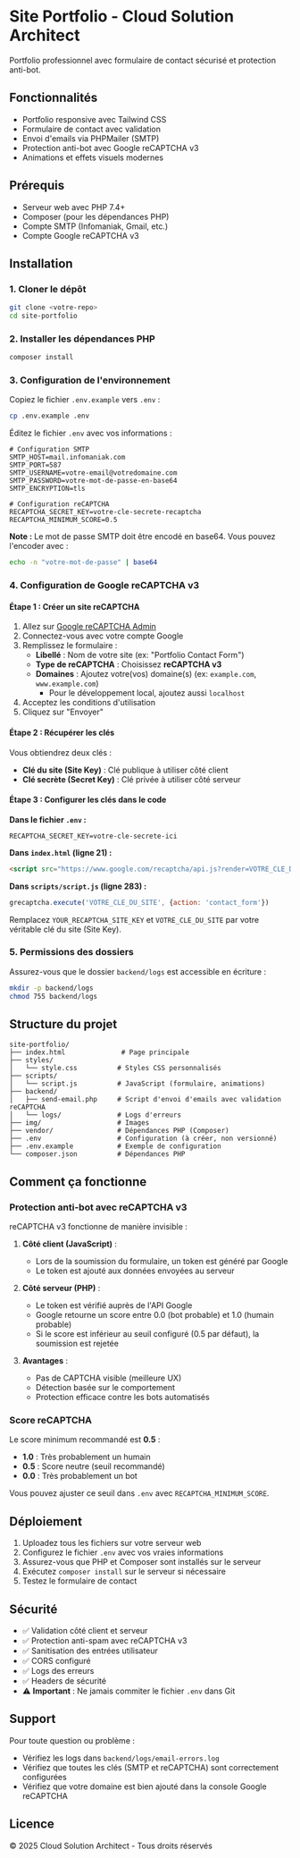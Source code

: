 # Site Portfolio - Cloud Solution Architect

Portfolio professionnel avec formulaire de contact sécurisé et protection anti-bot.

## Fonctionnalités

- Portfolio responsive avec Tailwind CSS
- Formulaire de contact avec validation
- Envoi d'emails via PHPMailer (SMTP)
- Protection anti-bot avec Google reCAPTCHA v3
- Animations et effets visuels modernes

## Prérequis

- Serveur web avec PHP 7.4+
- Composer (pour les dépendances PHP)
- Compte SMTP (Infomaniak, Gmail, etc.)
- Compte Google reCAPTCHA v3

## Installation

### 1. Cloner le dépôt

```bash
git clone <votre-repo>
cd site-portfolio
```

### 2. Installer les dépendances PHP

```bash
composer install
```

### 3. Configuration de l'environnement

Copiez le fichier `.env.example` vers `.env` :

```bash
cp .env.example .env
```

Éditez le fichier `.env` avec vos informations :

```env
# Configuration SMTP
SMTP_HOST=mail.infomaniak.com
SMTP_PORT=587
SMTP_USERNAME=votre-email@votredomaine.com
SMTP_PASSWORD=votre-mot-de-passe-en-base64
SMTP_ENCRYPTION=tls

# Configuration reCAPTCHA
RECAPTCHA_SECRET_KEY=votre-cle-secrete-recaptcha
RECAPTCHA_MINIMUM_SCORE=0.5
```

**Note :** Le mot de passe SMTP doit être encodé en base64. Vous pouvez l'encoder avec :
```bash
echo -n "votre-mot-de-passe" | base64
```

### 4. Configuration de Google reCAPTCHA v3

#### Étape 1 : Créer un site reCAPTCHA

1. Allez sur [Google reCAPTCHA Admin](https://www.google.com/recaptcha/admin/create)
2. Connectez-vous avec votre compte Google
3. Remplissez le formulaire :
   - **Libellé** : Nom de votre site (ex: "Portfolio Contact Form")
   - **Type de reCAPTCHA** : Choisissez **reCAPTCHA v3**
   - **Domaines** : Ajoutez votre(vos) domaine(s) (ex: `example.com`, `www.example.com`)
     - Pour le développement local, ajoutez aussi `localhost`
4. Acceptez les conditions d'utilisation
5. Cliquez sur "Envoyer"

#### Étape 2 : Récupérer les clés

Vous obtiendrez deux clés :
- **Clé du site (Site Key)** : Clé publique à utiliser côté client
- **Clé secrète (Secret Key)** : Clé privée à utiliser côté serveur

#### Étape 3 : Configurer les clés dans le code

**Dans le fichier `.env` :**
```env
RECAPTCHA_SECRET_KEY=votre-cle-secrete-ici
```

**Dans `index.html` (ligne 21) :**
```html
<script src="https://www.google.com/recaptcha/api.js?render=VOTRE_CLE_DU_SITE"></script>
```

**Dans `scripts/script.js` (ligne 283) :**
```javascript
grecaptcha.execute('VOTRE_CLE_DU_SITE', {action: 'contact_form'})
```

Remplacez `YOUR_RECAPTCHA_SITE_KEY` et `VOTRE_CLE_DU_SITE` par votre véritable clé du site (Site Key).

### 5. Permissions des dossiers

Assurez-vous que le dossier `backend/logs` est accessible en écriture :

```bash
mkdir -p backend/logs
chmod 755 backend/logs
```

## Structure du projet

```
site-portfolio/
├── index.html              # Page principale
├── styles/
│   └── style.css          # Styles CSS personnalisés
├── scripts/
│   └── script.js          # JavaScript (formulaire, animations)
├── backend/
│   ├── send-email.php     # Script d'envoi d'emails avec validation reCAPTCHA
│   └── logs/              # Logs d'erreurs
├── img/                   # Images
├── vendor/                # Dépendances PHP (Composer)
├── .env                   # Configuration (à créer, non versionné)
├── .env.example           # Exemple de configuration
└── composer.json          # Dépendances PHP

```

## Comment ça fonctionne

### Protection anti-bot avec reCAPTCHA v3

reCAPTCHA v3 fonctionne de manière invisible :

1. **Côté client (JavaScript)** :
   - Lors de la soumission du formulaire, un token est généré par Google
   - Le token est ajouté aux données envoyées au serveur

2. **Côté serveur (PHP)** :
   - Le token est vérifié auprès de l'API Google
   - Google retourne un score entre 0.0 (bot probable) et 1.0 (humain probable)
   - Si le score est inférieur au seuil configuré (0.5 par défaut), la soumission est rejetée

3. **Avantages** :
   - Pas de CAPTCHA visible (meilleure UX)
   - Détection basée sur le comportement
   - Protection efficace contre les bots automatisés

### Score reCAPTCHA

Le score minimum recommandé est **0.5** :
- **1.0** : Très probablement un humain
- **0.5** : Score neutre (seuil recommandé)
- **0.0** : Très probablement un bot

Vous pouvez ajuster ce seuil dans `.env` avec `RECAPTCHA_MINIMUM_SCORE`.

## Déploiement

1. Uploadez tous les fichiers sur votre serveur web
2. Configurez le fichier `.env` avec vos vraies informations
3. Assurez-vous que PHP et Composer sont installés sur le serveur
4. Exécutez `composer install` sur le serveur si nécessaire
5. Testez le formulaire de contact

## Sécurité

- ✅ Validation côté client et serveur
- ✅ Protection anti-spam avec reCAPTCHA v3
- ✅ Sanitisation des entrées utilisateur
- ✅ CORS configuré
- ✅ Logs des erreurs
- ✅ Headers de sécurité
- ⚠️ **Important** : Ne jamais commiter le fichier `.env` dans Git

## Support

Pour toute question ou problème :
- Vérifiez les logs dans `backend/logs/email-errors.log`
- Vérifiez que toutes les clés (SMTP et reCAPTCHA) sont correctement configurées
- Vérifiez que votre domaine est bien ajouté dans la console Google reCAPTCHA

## Licence

© 2025 Cloud Solution Architect - Tous droits réservés
